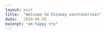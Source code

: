 ```yaml
---
layout: post
title:  "Welcome to Chinmoy controversies"
date:   2020-06-25
excerpt: "am happy try"
---
```

